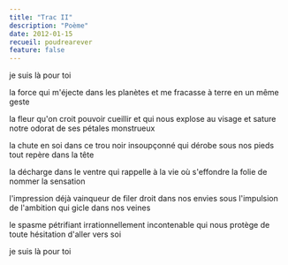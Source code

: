```yaml
---
title: "Trac II"
description: "Poème"
date: 2012-01-15
recueil: poudrearever
feature: false
---
```


je suis là pour toi

la force qui m'éjecte dans les planètes
et me fracasse à terre en un même geste

la fleur qu'on croit pouvoir cueillir et qui nous explose au visage
et sature notre odorat de ses pétales monstrueux

la chute en soi dans ce trou noir insoupçonné
qui dérobe sous nos pieds tout repère dans la tête

la décharge dans le ventre qui rappelle à la vie
où s'effondre la folie de nommer la sensation

l'impression déjà vainqueur de filer droit dans nos envies
sous l'impulsion de l'ambition qui gicle dans nos veines

le spasme pétrifiant irrationnellement incontenable
qui nous protège de toute hésitation d'aller vers soi

je suis là pour toi
